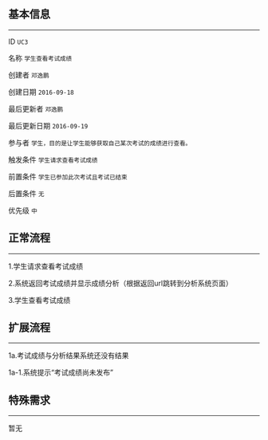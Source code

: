 ## 基本信息

----

ID `UC3`

名称 `学生查看考试成绩`

创建者 `邓逸鹏`

创建日期 `2016-09-18`

最后更新者 `邓逸鹏`

最后更新日期 `2016-09-19`

参与者 `学生，目的是让学生能够获取自己某次考试的成绩进行查看。`

触发条件 `学生请求查看考试成绩`

前置条件 `学生已参加此次考试且考试已结束`

后置条件 `无`

优先级 `中`

## 正常流程

----

1.学生请求查看考试成绩
2.系统返回考试成绩并显示成绩分析（根据返回url跳转到分析系统页面）
3.学生查看考试成绩## 扩展流程

----

1a.考试成绩与分析结果系统还没有结果
1a-1.系统提示“考试成绩尚未发布”## 特殊需求

----

暂无